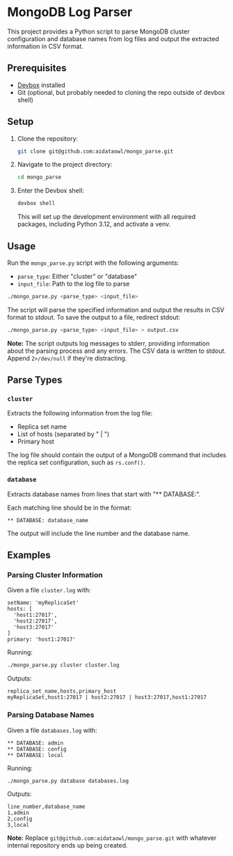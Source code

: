 
# MongoDB Log Parser

This project provides a Python script to parse MongoDB cluster configuration and database names from log files and output the extracted information in CSV format.

## Prerequisites

- [Devbox](https://www.jetpack.io/devbox/) installed
- Git (optional, but probably needed to cloning the repo outside of devbox shell)

## Setup

1. Clone the repository:
   ```bash
   git clone git@github.com:aidataowl/mongo_parse.git
   ```

2. Navigate to the project directory:
   ```bash
   cd mongo_parse
   ```

3. Enter the Devbox shell:
   ```bash
   devbox shell
   ```
   This will set up the development environment with all required packages, including Python 3.12, and activate a venv.

## Usage

Run the `mongo_parse.py` script with the following arguments:
- `parse_type`: Either "cluster" or "database"
- `input_file`: Path to the log file to parse

```bash
./mongo_parse.py <parse_type> <input_file>
```

The script will parse the specified information and output the results in CSV format to stdout. To save the output to a file, redirect stdout:

```bash
./mongo_parse.py <parse_type> <input_file> > output.csv
```

**Note:** The script outputs log messages to stderr, providing information about the parsing process and any errors. The CSV data is written to stdout. Append `2>/dev/null` if they're distracting.

## Parse Types

### `cluster`
Extracts the following information from the log file:
- Replica set name
- List of hosts (separated by " | ")
- Primary host

The log file should contain the output of a MongoDB command that includes the replica set configuration, such as `rs.conf()`.

### `database`
Extracts database names from lines that start with "** DATABASE:".

Each matching line should be in the format:
```
** DATABASE: database_name
```
The output will include the line number and the database name.

## Examples

### Parsing Cluster Information
Given a file `cluster.log` with:
```
setName: 'myReplicaSet'
hosts: [
  'host1:27017',
  'host2:27017',
  'host3:27017'
]
primary: 'host1:27017'
```
Running:
```bash
./mongo_parse.py cluster cluster.log
```
Outputs:
```
replica_set_name,hosts,primary_host
myReplicaSet,host1:27017 | host2:27017 | host3:27017,host1:27017
```

### Parsing Database Names
Given a file `databases.log` with:
```
** DATABASE: admin
** DATABASE: config
** DATABASE: local
```
Running:
```bash
./mongo_parse.py database databases.log
```
Outputs:
```
line_number,database_name
1,admin
2,config
3,local
```


**Note:** Replace `git@github.com:aidataowl/mongo_parse.git` with whatever internal repository ends up being created.